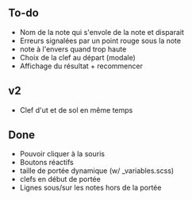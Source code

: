 ## To-do

- Nom de la note qui s'envole de la note et disparait
- Erreurs signalées par un point rouge sous la note
- note à l'envers quand trop haute
- Choix de la clef au départ (modale)
- Affichage du résultat + recommencer

## v2
- Clef d'ut et de sol en même temps

## Done
- Pouvoir cliquer à la souris
- Boutons réactifs
- taille de portée dynamique (w/ \_variables.scss)
- clefs en début de portée
- Lignes sous/sur les notes hors de la portée
